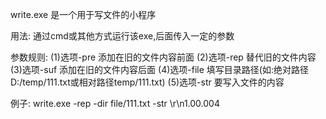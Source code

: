 ﻿write.exe 是一个用于写文件的小程序

用法: 通过cmd或其他方式运行该exe,后面传入一定的参数

参数规则: 
(1)选项-pre 添加在旧的文件内容前面
(2)选项-rep 替代旧的文件内容
(3)选项-suf 添加在旧的文件内容后面
(4)选项-file 填写目录路径(如:绝对路径D:/temp/111.txt或相对路径temp/111.txt)
(5)选项-str 要写入文件的内容 

例子: write.exe -rep -dir file/111.txt -str \r\n1.00.004

